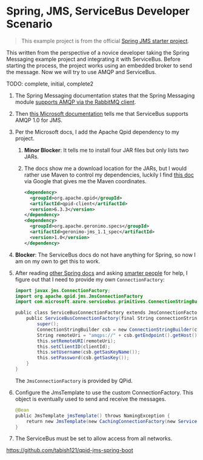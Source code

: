 # Spring, JMS, ServiceBus Developer Scenario

> This example project is from the official [Spring JMS starter project](https://spring.io/guides/gs/messaging-jms/
).

This written from the perspective of a novice developer taking the Spring Messaging example project and integrating it with ServiceBus. Before starting the process, the project works using an embedded broker to send the message. Now we will try to use AMQP and ServiceBus.

TODO: complete, initial, complete2

1. The Spring Messaging documentation states that the Spring Messaging module [supports AMQP via the RabbitMQ client](https://docs.spring.io/spring-boot/docs/current/reference/html/boot-features-messaging.html#boot-features-amqp).
1. Then [this Microsoft documentation](https://docs.microsoft.com/en-us/azure/service-bus-messaging/service-bus-java-how-to-use-jms-api-amqp) tells me that ServiceBus supports AMQP 1.0 for JMS.
1. Per the Microsoft docs, I add the Apache Qpid dependency to my project.
    1. **Minor Blocker**: It tells me to install four JAR files but only lists two JARs.
    1. The docs show me a download location for the JARs, but I would rather use Maven to control my dependencies, luckily I find [this doc](https://qpid.apache.org/maven.html) via Google that gives me the Maven coordinates.

        ```xml
        <dependency>
          <groupId>org.apache.qpid</groupId>
          <artifactId>qpid-client</artifactId>
          <version>6.3.3</version>
        </dependency>
        <dependency>
          <groupId>org.apache.geronimo.specs</groupId>
          <artifactId>geronimo-jms_1.1_spec</artifactId>
          <version>1.0</version>
        </dependency>
        ```

1. **Blocker**: The ServiceBus docs do not have anything for Spring, so now I am on my own to get this to work.
1. After reading [other Spring docs](https://docs.spring.io/spring/docs/5.1.5.RELEASE/spring-framework-reference/integration.html#jms-jmstemplate) and asking [smarter people](https://www.yevster.com/) for help, I figure out that I need to provide my own `ConnectionFactory`:

    ```java
    import javax.jms.ConnectionFactory;
    import org.apache.qpid.jms.JmsConnectionFactory
    import com.microsoft.azure.servicebus.primitives.ConnectionStringBuilder;

    public class ServiceBusConnectionFactory extends JmsConnectionFactory implements ConnectionFactory{
        public ServiceBusConnectionFactory(final String connectionString, final String clientId) {
            super();
            ConnectionStringBuilder csb = new ConnectionStringBuilder(connectionString);
            String remoteUri = "amqps://" + csb.getEndpoint().getHost() + "?amqp.idleTimeout=120000&amqp.traceFrames=true";
            this.setRemoteURI(remoteUri);
            this.setClientID(clientId);
            this.setUsername(csb.getSasKeyName());
            this.setPassword(csb.getSasKey());
        }
    }
    ```

    The `JmsConnectionFactory` is provided by QPid.

1. Configure the JmsTemplate to use the custom ConnectionFactory. This object is eventually used to send and receive the messages.

    ```java
    @Bean
    public JmsTemplate jmsTemplate() throws NamingException {
        return new JmsTemplate(new CachingConnectionFactory(new ServiceBusConnectionFactory(connectionString, clientId)));
    }
    ```

1. The ServiceBus must be set to allow access from all networks.

https://github.com/tabish121/qpid-jms-spring-boot